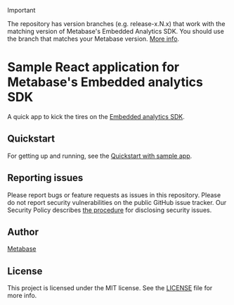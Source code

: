 > [!IMPORTANT]  
> The repository has version branches (e.g. release-x.N.x) that work with the matching version of Metabase's Embedded Analytics SDK. You should use the branch that matches your Metabase version. [More info](https://www.metabase.com/docs/latest/embedding/sdk/version).

# Sample React application for Metabase's Embedded analytics SDK

A quick app to kick the tires on the [Embedded analytics SDK](https://www.metabase.com/docs/latest/embedding/sdk/introduction).

## Quickstart

For getting up and running, see the [Quickstart with sample app](https://www.metabase.com/docs/latest/embedding/sdk/quickstart-with-sample-app).

## Reporting issues

Please report bugs or feature requests as issues in this repository. Please do not report security vulnerabilities on the public GitHub issue tracker. Our Security Policy describes [the procedure](https://github.com/metabase/metabase/security#reporting-a-vulnerability) for disclosing security issues.

## Author

[Metabase](https://metabase.com)

## License

This project is licensed under the MIT license. See the [LICENSE](./LICENSE) file for more info.
